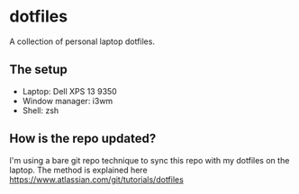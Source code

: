 # dotfiles

A collection of personal laptop dotfiles. 

## The setup 

- Laptop: Dell XPS 13 9350
- Window manager: i3wm
- Shell: zsh

## How is the repo updated?

I'm using a bare git repo technique to sync this repo with my dotfiles on the laptop. The method is explained here https://www.atlassian.com/git/tutorials/dotfiles
